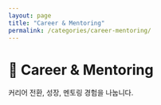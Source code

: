```yaml
---
layout: page
title: "Career & Mentoring"
permalink: /categories/career-mentoring/
---
```


# 🚀 Career & Mentoring
커리어 전환, 성장, 멘토링 경험을 나눕니다. 